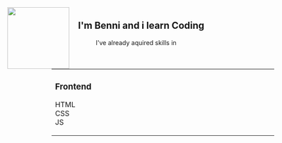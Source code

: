 <div style="float:left;">
<img src="https://media4.giphy.com/media/xTiIzJSKB4l7xTouE8/giphy.gif" width="140px" />
</div>
<h2 style="margin-left:160px;">I'm Benni and i learn Coding </h2>

<div style="margin-left:200px"> I've already aquired skills in</div>
<table style="margin-left:100px;">
<tr>
<td>
<p style ="padding-left:1004px; margin-right:100px;">
<h3> Frontend </h3>
HTML <br>
CSS <br>
JS <br>
</p>
</td>
<td>
<div style="margin-left:100px; margin-right:100px;">
<h3> Backend </h3>
BASH <br>
Cypress<br>
SQL <br>

</div>
</td>
</div>

